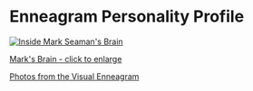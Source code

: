# Enneagram Personality Profile

<a href='/static/images/MarkSeaman/MarksBrain.png' target="_blank">
<img src='/static/images/MarkSeaman/MarksBrain.png' alt="Inside Mark Seaman's Brain">
<p>Mark's Brain - click to enlarge</p>
</a>

<a href="https://www.amazon.com/dp/B00D7NH0A0" target='book'>
Photos from the Visual Enneagram 
</a>
